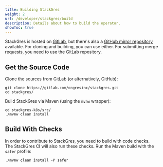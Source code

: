 ```yaml
---
title: Building StackGres
weight: 2
url: /developer/stackgres/build
description: Details about how to build the operator.
showToc: true
---
```


StackGres is hosted on [GitLab](https://gitlab.com/ongresinc/stackgres), but there's also a [GitHub mirror repository](https://github.com/ongres/stackgres) available.
For cloning and building, you can use either.
For submitting merge requests, you need to use the GitLab repository.

## Get the Source Code

Clone the sources from GitLab (or alternatively, GitHub):

```
git clone https://gitlab.com/ongresinc/stackgres.git
cd stackgres/
```

Build StackGres via Maven (using the `mvnw` wrapper):

```
cd stackgres-k8s/src/
./mvnw clean install
```

## Build With Checks

In order to contribute to StackGres, you need to build with code checks.
The StackGres CI will also run these checks.
Run the Maven build with the `safer` profile:

```
./mvnw clean install -P safer
```
